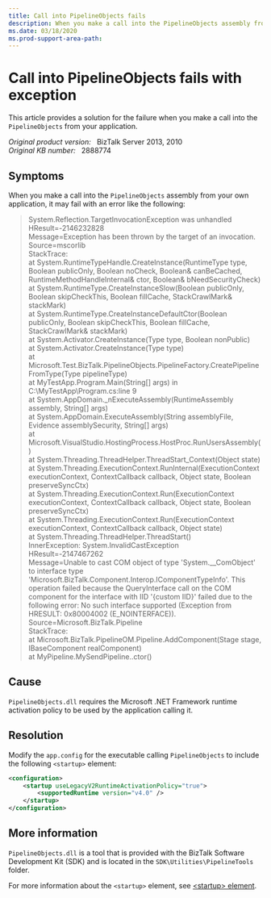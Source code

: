 ```yaml
---
title: Call into PipelineObjects fails
description: When you make a call into the PipelineObjects assembly from your own application, it may fail with an exception.
ms.date: 03/18/2020
ms.prod-support-area-path: 
---
```

# Call into PipelineObjects fails with exception

This article provides a solution for the failure when you make a call into the `PipelineObjects` from your application.

_Original product version:_ &nbsp; BizTalk Server 2013, 2010  
_Original KB number:_ &nbsp; 2888774

## Symptoms

When you make a call into the `PipelineObjects` assembly from your own application, it may fail with an error like the following:

> System.Reflection.TargetInvocationException was unhandled  
> HResult=-2146232828  
> Message=Exception has been thrown by the target of an invocation.  
> Source=mscorlib  
> StackTrace:  
> at System.RuntimeTypeHandle.CreateInstance(RuntimeType type, Boolean publicOnly, Boolean noCheck, Boolean& canBeCached,   
> RuntimeMethodHandleInternal& ctor, Boolean& bNeedSecurityCheck)  
> at System.RuntimeType.CreateInstanceSlow(Boolean publicOnly, Boolean skipCheckThis, Boolean fillCache, StackCrawlMark& stackMark)  
> at System.RuntimeType.CreateInstanceDefaultCtor(Boolean publicOnly, Boolean skipCheckThis, Boolean fillCache, StackCrawlMark& stackMark)  
> at System.Activator.CreateInstance(Type type, Boolean nonPublic)  
> at System.Activator.CreateInstance(Type type)  
> at Microsoft.Test.BizTalk.PipelineObjects.PipelineFactory.CreatePipelineFromType(Type pipelineType)  
> at MyTestApp.Program.Main(String[] args) in C:\MyTestApp\Program.cs:line 9  
> at System.AppDomain._nExecuteAssembly(RuntimeAssembly assembly, String[] args)  
> at System.AppDomain.ExecuteAssembly(String assemblyFile, Evidence assemblySecurity, String[] args)  
> at Microsoft.VisualStudio.HostingProcess.HostProc.RunUsersAssembly()  
> at System.Threading.ThreadHelper.ThreadStart_Context(Object state)  
> at System.Threading.ExecutionContext.RunInternal(ExecutionContext executionContext, ContextCallback callback, Object state, Boolean preserveSyncCtx)  
> at System.Threading.ExecutionContext.Run(ExecutionContext executionContext, ContextCallback callback, Object state, Boolean preserveSyncCtx)  
> at System.Threading.ExecutionContext.Run(ExecutionContext executionContext, ContextCallback callback, Object state)  
> at System.Threading.ThreadHelper.ThreadStart()  
> InnerException: System.InvalidCastException  
> HResult=-2147467262  
> Message=Unable to cast COM object of type 'System.__ComObject' to interface type 'Microsoft.BizTalk.Component.Interop.IComponentTypeInfo'. This operation failed because the QueryInterface call on the COM component for the interface with IID '{custom IID}' failed due to the following error: No such interface supported (Exception from HRESULT: 0x80004002 (E_NOINTERFACE)).  
> Source=Microsoft.BizTalk.Pipeline  
> StackTrace:  
> at Microsoft.BizTalk.PipelineOM.Pipeline.AddComponent(Stage stage, IBaseComponent realComponent)  
>at MyPipeline.MySendPipeline..ctor()  

## Cause

`PipelineObjects.dll` requires the Microsoft .NET Framework runtime activation policy to be used by the application calling it.

## Resolution

Modify the `app.config` for the executable calling `PipelineObjects` to include the following `<startup>` element:

```xml
<configuration>
    <startup useLegacyV2RuntimeActivationPolicy="true">
        <supportedRuntime version="v4.0" />
    </startup>
</configuration>
```

## More information

`PipelineObjects.dll` is a tool that is provided with the BizTalk Software Development Kit (SDK) and is located in the `SDK\Utilities\PipelineTools` folder.

For more information about the `<startup>` element, see
[\<startup> element](/dotnet/framework/configure-apps/file-schema/startup/startup-element).
